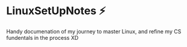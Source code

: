# LinuxSetUpNotes :zap:
Handy documenation of my journey to master Linux, and refine my CS fundentals in the process XD

